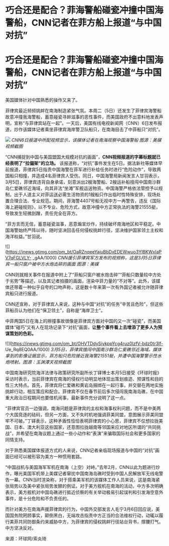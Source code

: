 # 巧合还是配合？菲海警船碰瓷冲撞中国海警船，CNN记者在菲方船上报道“与中国对抗”

# 巧合还是配合？菲海警船碰瓷冲撞中国海警船，CNN记者在菲方船上报道“与中国对抗”

美国媒体针对中国熟悉的操作又来了。

菲律宾最近频频挑衅在南海制造紧张气氛。本周二（5日）还发生了菲律宾海警船故意冲撞我海警船，蓄意碰瓷寻衅滋事的恶性事件，而美国政府不出意料地发表声明，宣称“与菲律宾站在一起”。一天后，美国有线电视新闻网（CNN）6日发布报道，炒作该媒体记者乘坐菲律宾海岸警卫队船只，在南海目击了中菲船只“对抗”。

![](https://inews.gtimg.com/om_bt/O4OtPuwnjrryD2xJ3RqM6uO0sEv7X5cN4V1YXZOKSpfx4AA/1000)
_CNN6日报道中所配视频显示，该媒体记者在南海观察中国海警船 图源：美媒视频截图_

“CNN捕捉到中国与美国盟国大规模对抗的画面”，**CNN视频报道的字幕标题就已经表明了“拉偏架”的立场。**
该报道称，“对抗”事件发生在5日。据法新社等媒体早前报道，菲律宾5日指责中国海警在菲军进行补给任务时进行“危险动作”，导致两国船只相撞，并造成4名菲律宾人受伤。同日，中国海警局新闻发言人甘羽表示，3月5日，菲律宾违背自身承诺，刻意派出2艘海警船、2艘运补船擅闯中国南沙群岛仁爱礁邻近海域，向其非法“坐滩”军舰运送物资。中国海警严格依法管控予以规制，出于人道主义对菲运送必需生活物资的1艘船只作出临时性特殊安排，现场处置合理合法、专业规范。期间，菲海警4407号船无视中方一再警告，违反《国际海上避碰规则》，以不专业、危险方式，故意冲撞中方正常执法的海警21555艇，导致发生轻微刮蹭，责任完全在菲方。

“菲方言而无信，蓄意碰瓷滋事，恶意煽宣炒作，持续破坏南海地区和平稳定。中国海警始终严阵以待，随时坚决回击任何侵权挑衅行径，坚决维护国家领土主权和海洋权益。”甘羽说。

![](https://inews.gtimg.com/om_bt/OaRZnqeeYajuBbDxEDEWwuo3YlBKWxIaPV7qFGLVLY-
_gAA/1000) _CNN援引菲律宾军方发布的视频称，这是3月5日菲律宾一船只窗户被中方水炮击碎的画面 图源：美媒_

CNN则就相关事件在报道中附上了“菲船只窗户被水炮击碎”“菲船只数量较中方处于劣势”等描述，以及其记者拍摄的画面，渲染中菲力量的“不对等”。此外，该媒体还带着一种似乎自夸的口吻声称，这是数十年来第一次有外国记者被允许随菲律宾船只进行报道。

CNN还宣称，对于菲律宾人来说，这种与中国“对抗”的任务“辛苦且危险”，但这些菲船员认为他们在“保卫领土”，自称是“海岸卫士”。

中菲两国5日在海上的擦撞事故很像是菲律宾方面对中国的又一次“碰瓷”，而美国媒体“碰巧”又有人在现场记录下“对抗”画面，**让整个事件看上去增添了更多人为预谋策划的色彩。**

![](https://inews.gtimg.com/om_bt/OHVTDdySiykppYcg4ruz0lzfV-bdz0tr3lf-
Ue_Rq8EQ0AA/1000)
_3月5日，菲律宾擅闯中国南沙群岛仁爱礁邻近海域。媒体拿到的影像证据显示，菲方船只危险接近我海警21551艇，并遭中国海警警示性水炮喷射。图源：玉渊潭天视频截图_

中国南海研究院海洋法律与政策研究所副所长丁铎博士本月5日接受《环球时报》采访时表示，当前菲律宾在南海的侵权行动明显地体现出策划痕迹、预谋性和目的性三大特点。首先，菲律宾将仁爱礁和黄岩岛捆绑在一起行事，并交替在两地实施挑衅行动，相互策应和配合。菲律宾不仅在春节前后多次侵闯我南海岛礁，在中国重大政治日程期间也要借机闹事，最新事件充分说明了这一点。

“菲律宾官员一边强调，南海问题是菲律宾的主权和海事权利问题，而不是中美两个大国竞逐的砝码，但另一方面，又不失时机地强调菲美同盟，意图展示菲美同盟牢不可破。”丁铎表示，这种矛盾性恰恰表明菲律宾的小心思，菲律宾不仅想拉拢美国、日本、澳大利亚这些国家，还意图拉拢越南等邻国来应对地区所谓的“共同挑战”，并希望在南海议题上通过一些小动作和“表演”来骗取国际社会和更多国家的同情支持。

对于熟悉美国媒体报道方式的人来说，CNN记者亲临现场报道与中国的“对抗”画面已经可以被形容为美方一种惯用套路。

“中国战机与美国海军军机在南海（上空）对峙。”去年2月，CNN以此为题进行炒作，曝光美国军机带上美媒记者窜扰中国南海岛礁时受到中国人民解放军无线电警告一幕。CNN当时渲染称，对于搭乘美军机的该媒体工作人员来说，这是南海紧张局势以及美中紧张局势发酵的例证。对于美方舰机在南海的活动，中方多次明确表示，美方舰机对中国岛礁进行抵近侦察的有关举动极易引起误判和引发海空意外事件，是十分危险和不负责任的。

而针对美方在南海声援菲律宾的行为，中国外交部发言人毛宁3月6日回应说，美国国务院罔顾事实，颠倒黑白，无端攻击指责中方正当的合法维权行动，动辄以履行美菲共同防御条约来威胁中方，为菲律宾的侵权挑衅行径站台背书，撑腰打气。中方坚决反对。

来源：环球网/索炎琦

